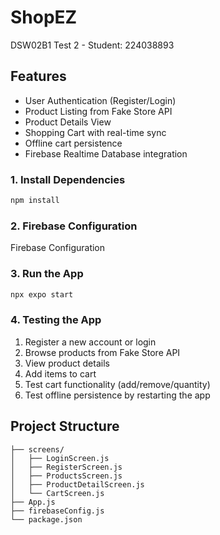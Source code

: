 # ShopEZ 

DSW02B1 Test 2 - Student: 224038893

## Features
- User Authentication (Register/Login)
- Product Listing from Fake Store API
- Product Details View
- Shopping Cart with real-time sync
- Offline cart persistence
- Firebase Realtime Database integration

### 1. Install Dependencies
```bash
npm install
```

### 2. Firebase Configuration
Firebase Configuration

### 3. Run the App
```bash
npx expo start
```

### 4. Testing the App
1. Register a new account or login
2. Browse products from Fake Store API
3. View product details
4. Add items to cart
5. Test cart functionality (add/remove/quantity)
6. Test offline persistence by restarting the app

## Project Structure
```
├── screens/
│   ├── LoginScreen.js
│   ├── RegisterScreen.js
│   ├── ProductsScreen.js
│   ├── ProductDetailScreen.js
│   └── CartScreen.js
├── App.js
├── firebaseConfig.js
└── package.json
```